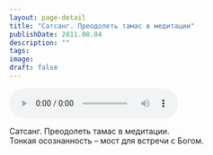 ```yaml
---
layout: page-detail
title: "Сатсанг. Преодолеть тамас в медитации"
publishDate: 2011.08.04
description: ""
tags:
image:
draft: false
---
```


<audio title="2011.08.04 - Сатсанг. Преодолеть тамас в медитации.mp3" src="https://filer-api.advayta.org/v1.0/public/files/75009" controls=""></audio>

 Сатсанг. Преодолеть тамас в медитации.  
 Тонкая осознанность – мост для встречи с Богом.  

  
